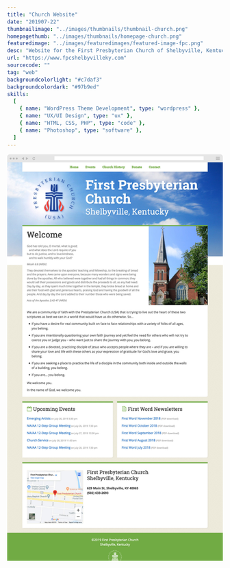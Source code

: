 ```yaml
---
title: "Church Website"
date: "201907-22"
thumbnailimage: "../images/thumbnails/thumbnail-church.png"
homepagethumb: "../images/thumbnails/homepage-church.png"
featuredimage: "../images/featuredimages/featured-image-fpc.png"
desc: "Website for the First Presbyterian Church of Shelbyville, Kentucky to post events and newsletters, provide information, and collect donations. We settled on WordPress as a content management system, because it would be able to handle all of these requirements at no additional cost to the church. I designed and coded a custom theme using Underscores, Bourbon and Bitters for base styles and the excellent Typi and Mappy-breakpoints libraries to help with reponsive breakpoints and type sizes."
url: "https://www.fpcshelbyvilleky.com"
sourcecode: ""
tag: "web"
backgroundcolorlight: "#c7daf3"
backgroundcolordark: "#97b9ed"
skills:
  [
    { name: "WordPress Theme Development", type: "wordpress" },
    { name: "UX/UI Design", type: "ux" },
    { name: "HTML, CSS, PHP", type: "code" },
    { name: "Photoshop", type: "software" },
  ]
---
```


![alt text](../images/screenshots/fpc-welcome.jpg "FPC")

